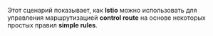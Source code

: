 Этот сценарий показывает, как **Istio** можно использовать для управления маршрутизацией **control route** на основе некоторых простых правил **simple rules**.